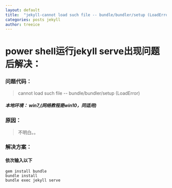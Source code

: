```yaml
---
layout: default
title:  "jekyll-cannot load such file -- bundle/bundler/setup (LoadError)"
categories: posts jekyll 
author: treeice
---
```

# power shell运行jekyll serve出现问题后解决：

### 问题代码：
> cannot load such file -- bundle/bundler/setup (LoadError)

##### 本地环境： win7,(网络教程是win10，同适用)

### 原因：

 > 不明白。。

### 解决方案：

#### 依次输入以下
```
gem install bundle
bundle install
bundle exec jekyll serve
```
